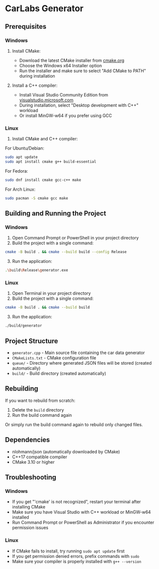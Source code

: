 # CarLabs Generator

## Prerequisites

### Windows

1. Install CMake:
   - Download the latest CMake installer from [cmake.org](https://cmake.org/download/)
   - Choose the Windows x64 Installer option
   - Run the installer and make sure to select "Add CMake to PATH" during installation

2. Install a C++ compiler:
   - Install Visual Studio Community Edition from [visualstudio.microsoft.com](https://visualstudio.microsoft.com/downloads/)
   - During installation, select "Desktop development with C++" workload
   - Or install MinGW-w64 if you prefer using GCC

### Linux

1. Install CMake and C++ compiler:

For Ubuntu/Debian:
```bash
sudo apt update
sudo apt install cmake g++ build-essential
```

For Fedora:
```bash
sudo dnf install cmake gcc-c++ make
```

For Arch Linux:
```bash
sudo pacman -S cmake gcc make
```

## Building and Running the Project

### Windows

1. Open Command Prompt or PowerShell in your project directory
2. Build the project with a single command:
```bash
cmake -B build . && cmake --build build --config Release
```
3. Run the application:
```bash
.\build\Release\generator.exe
```

### Linux

1. Open Terminal in your project directory
2. Build the project with a single command:
```bash
cmake -B build . && cmake --build build
```
3. Run the application:
```bash
./build/generator
```

## Project Structure

- `generator.cpp` - Main source file containing the car data generator
- `CMakeLists.txt` - CMake configuration file
- `queue/` - Directory where generated JSON files will be stored (created automatically)
- `build/` - Build directory (created automatically)

## Rebuilding

If you want to rebuild from scratch:
1. Delete the `build` directory
2. Run the build command again

Or simply run the build command again to rebuild only changed files.

## Dependencies

- nlohmann/json (automatically downloaded by CMake)
- C++17 compatible compiler
- CMake 3.10 or higher

## Troubleshooting

### Windows
- If you get "'cmake' is not recognized", restart your terminal after installing CMake
- Make sure you have Visual Studio with C++ workload or MinGW-w64 installed
- Run Command Prompt or PowerShell as Administrator if you encounter permission issues

### Linux
- If CMake fails to install, try running `sudo apt update` first
- If you get permission denied errors, prefix commands with `sudo`
- Make sure your compiler is properly installed with `g++ --version`